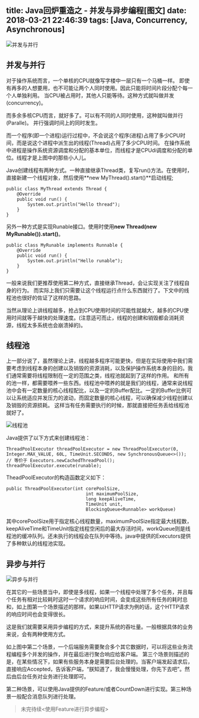 title: Java回炉重造之 - 并发与异步编程[图文]
date: 2018-03-21 22:46:39
tags: [Java, Concurrency, Asynchronous]
---

![并发与并行](http://7pn5d3.com1.z0.glb.clouddn.com/concurrency-parallel.png)

<!-- more -->

## 并发与并行

对于操作系统而言，一个单核的CPU就像写字楼中一层只有一个马桶一样。 即使有再多的人想要用，也不可能让两个人同时使用。因此只能将时间片段分配个每一个人单独利用。 当CPU被占用时，其他人只能等待。这种方式就叫做并发(concurrency)。

而多余多核CPU而言，就好多了。可以有不同的人同时使用，这种就叫做并行(Paralle)。 并行强调时间上的同时发生。

而一个程序(即一个进程)运行过程中，不会说这个程序(进程)占用了多少CPU时间，而是说这个进程中派生出的线程(Thread)占用了多少CPU时间。 在操作系统中进程是操作系统资源调度和分配的基本单位，而线程才是CPUdi调度和分配的单位。线程才是上图中的那些小人儿。

Java创建线程有两种方式。一种直接继承Thread类，复写run()方法。在使用时，直接新建一个线程对象，然后使用**new MyThread().start()**启动线程;


```
public class MyThread extends Thread {
    @Override
    public void run() {
        System.out.println("Hello thread");
    }
}
```

另外一种方式是实现Runable接口。使用时使用**new Thread(new MyRunable()).start()**。

```
public class MyRunable implements Runnable {
    @Override
    public void run() {
        System.out.println("Hello runable");
    }
}
```

一般来说我们更推荐使用第二种方式，直接继承Thread，会让实现关注了线程自身的行为。 而实际上我们只需要让这个线程运行点什么东西就行了。下文中的线程池也很好的佐证了这样的思路。

当然从理论上讲线程越多，抢占到CPU使用时间的可能性就越大，越多的CPU使用时间就等于越快的处理速度。(注意适可而止，线程的创建和销毁都会消耗资源，线程太多系统也会崩溃掉的)。

## 线程池

上一部分说了，虽然理论上讲，线程越多程序可能更快，但是在实际使用中我们需要考虑到线程本身的创建以及销毁的资源消耗，以及保护操作系统本身的目的。我们通常需要将线程限制在一定的范围之类，线程池就起到了这样的作用。
和所有的池一样，都需要喂养一些东西。线程池中喂养的就是我们的线程，通常来说线程池中会有一定数量的核心线程配比，以及一定的Buffer配比。一定的Buffer比例可以让系统适应并发压力的波动，而固定数量的核心线程，可以确保减少线程创建以及销毁的资源损耗。 这样当有任务需要执行的时候，那就直接把任务丢给线程池就好了。

![线程池](http://7pn5d3.com1.z0.glb.clouddn.com/thread_pool.png)

Java提供了以下方式来创建线程池：

```
ThreadPoolExecutor threadPoolExecutor = new ThreadPoolExecutor(0, Integer.MAX_VALUE, 60L, TimeUnit.SECONDS, new SynchronousQueue<>());
// 等价于 Executors.newCachedThreadPool();
threadPoolExecutor.execute(runable);
```

TheadPoolExecutor的构造函数定义如下：

```
public ThreadPoolExecutor(int corePoolSize,
                              int maximumPoolSize,
                              long keepAliveTime,
                              TimeUnit unit,
                              BlockingQueue<Runnable> workQueue)
```

其中corePoolSize用于指定核心线程数量，maximumPoolSize指定最大线程数，keepAliveTime和TimeUnit指定线程空闲后的最大存活时间，workQueue则是线程池的缓冲队列。还未执行的线程会在队列中等待。java中提供的Executors提供了多种默认的线程池实现。

## 异步与并行

![异步与并行](http://7pn5d3.com1.z0.glb.clouddn.com/asynchronous.png)

在其它的一些场景当中，即使是多线程，如果一个线程中处理了多个任务，并且每个任务有相对比较耗时这时一个请求的响应时间，会变成这些所有任务的耗时总和，如上图第一个场景描述的那样。如果以HTTP请求为例的话，这个HTTP请求的响应时间也会变得很长。

这是我们就需要采用异步编程的方式，来提升系统的吞吐量。一般根据具体的业务来说，会有两种使用方式。

如上图中第二个场景，一个后端服务需要聚合多个其它数据时，可以将这些业务流程编程多个并发的操作，并在最后进行聚合响应给客户端。 第三个场景则描述的是，在某些情况下，如果有些服务本身是需要后台处理的。当客户端发起请求后，直接响应Accepted，告诉客户端，“朕知道了，我会慢慢处理，你先下去吧”。然后由后台任务对业务进行处理即可。

第二种场景，可以使用Java提供的Feature/或者CountDown进行实现。第三种场景一般配合消息队列进行处理。

> 未完待续<使用Feature进行异步编程>